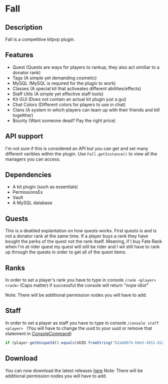 # Fall

## Description
Fall is a competitive kitpvp plugin. 

## Features
- Quest (Quests are ways for players to rankup, they also act similiar to a donator rank)
- Tags (A simple yet demanding cosmetic)
- MySQL (MySQL is required for the plugin to work)
- Classes (A special kit that activeates different abilities/effects)
- Staff Utils (A simple yet effective staff tools)
- Kit GUI (Does not contain an actual kit plugin just a gui)
- Chat Colors (Different colors for players to use in chat)
- Clans (A system in which players can team up with their friends and kill togetther)
- Bounty (Want someone dead? Pay the right price)

## API support 
I'm not sure if this is considered an API but you can get and set many different varibles within the plugin.
Use `Fall.getInstance()` to view all the managers you can access.

## Dependencies
- A kit plugin (such as essentials)
- PermissionsEx
- Vault
- A MySQL database

## Quests
This is a deatiled explantation on how quests works. First quests is and is not a donator rank at the same time. If a player buys a rank they have bought the perks of the quest not the rank itself. Meaning, if I buy Fate Rank when I'm at rider quest my quest will still be rider and I wil still have to rank up through the quests in order to get all of the quest items.

## Ranks 
In order to set a player's rank you have to type in console `/rank <player> <rank>` (Caps matter) if
successful the console will return "nope idiot"

Note: There will be additional permission nodes you will have to add.

## Staff 
In order to set a player as staff you have to type in console `/console staff <player> ` (You will have to change the uuid to your uuid or remove that statement in [ConsoleCommand](https://github.com/Anthrax-Network/Fall/blob/1.2/src/main/java/me/hackusatepvp/fall/command/ConsoleCommand.java)) 
```javascript
if (player.getUniqueId().equals(UUID.fromString("b2ab8674-b0e5-4911-81da-aea05458d7b0"))) {
```

## Download
You can now download the latest releases [here](https://github.com/Anthrax-Network/Fall/releases)
Note: There will be additional permission nodes you will have to add.
